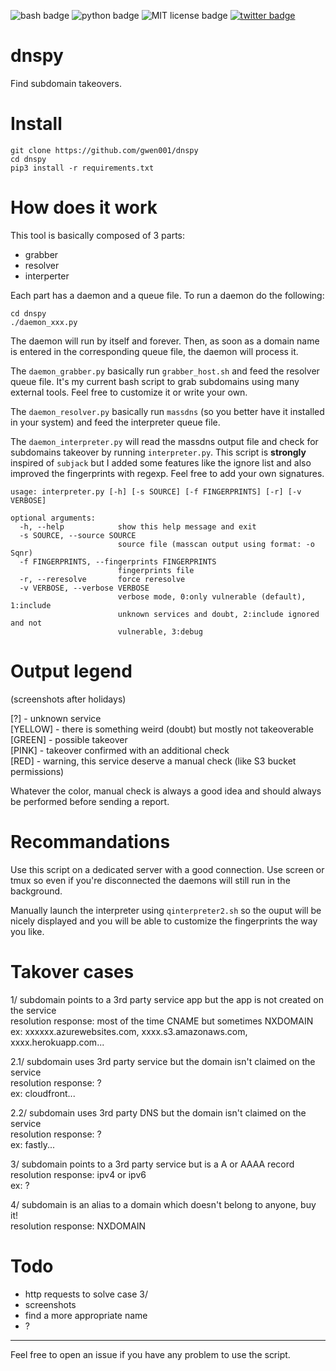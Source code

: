 <p align="left">
    <img src="https://img.shields.io/badge/-bash-gray" alt="bash badge">
    <img src="https://img.shields.io/badge/python-v3-blue" alt="python badge">
    <img src="https://img.shields.io/badge/license-MIT-green" alt="MIT license badge">
    <a href="https://twitter.com/intent/tweet?text=https%3a%2f%2fgithub.com%2fgwen001%2fdnspy%2f" target="_blank"><img src="https://img.shields.io/twitter/url?style=social&url=https%3A%2F%2Fgithub.com%2Fgwen001%2Fdnspy" alt="twitter badge"></a>
</p>

# dnspy

Find subdomain takeovers.

# Install

```
git clone https://github.com/gwen001/dnspy
cd dnspy
pip3 install -r requirements.txt
```

# How does it work

This tool is basically composed of 3 parts:

- grabber
- resolver
- interperter

Each part has a daemon and a queue file. To run a daemon do the following:

```
cd dnspy
./daemon_xxx.py
```

The daemon will run by itself and forever.
Then, as soon as a domain name is entered in the corresponding queue file, the daemon will process it.

The ```daemon_grabber.py``` basically run ```grabber_host.sh``` and feed the resolver queue file.
It's my current bash script to grab subdomains using many external tools.
Feel free to customize it or write your own.  

The ```daemon_resolver.py``` basically run ```massdns``` (so you better have it installed in your system) and feed the interpreter queue file.  

The ```daemon_interpreter.py``` will read the massdns output file and check for subdomains takeover by running ```interpreter.py```.
This script is **strongly** inspired of ```subjack``` but I added some features like the ignore list and also improved the fingerprints with regexp.
Feel free to add your own signatures.  

```
usage: interpreter.py [-h] [-s SOURCE] [-f FINGERPRINTS] [-r] [-v VERBOSE]

optional arguments:
  -h, --help            show this help message and exit
  -s SOURCE, --source SOURCE
                        source file (masscan output using format: -o Sqnr)
  -f FINGERPRINTS, --fingerprints FINGERPRINTS
                        fingerprints file
  -r, --reresolve       force reresolve
  -v VERBOSE, --verbose VERBOSE
                        verbose mode, 0:only vulnerable (default), 1:include
                        unknown services and doubt, 2:include ignored and not
                        vulnerable, 3:debug
```

# Output legend

(screenshots after holidays)  

[?] - unknown service  
[YELLOW] - there is something weird (doubt) but mostly not takeoverable  
[GREEN] - possible takeover  
[PINK] - takeover confirmed with an additional check  
[RED] - warning, this service deserve a manual check (like S3 bucket permissions)  

Whatever the color, manual check is always a good idea and should always be performed before sending a report.  

# Recommandations

Use this script on a dedicated server with a good connection.
Use screen or tmux so even if you're disconnected the daemons will still run in the background.

Manually launch the interpreter using ```qinterpreter2.sh``` so the ouput will be nicely displayed and you will be able to customize the fingerprints the way you like.

# Takover cases

1/ subdomain points to a 3rd party service app but the app is not created on the service  
resolution response: most of the time CNAME but sometimes NXDOMAIN  
ex: xxxxxx.azurewebsites.com, xxxx.s3.amazonaws.com, xxxx.herokuapp.com...  

2.1/ subdomain uses 3rd party service but the domain isn't claimed on the service  
resolution response: ?  
ex: cloudfront...

2.2/ subdomain uses 3rd party DNS but the domain isn't claimed on the service  
resolution response: ?  
ex: fastly...  

3/ subdomain points to a 3rd party service but is a A or AAAA record  
resolution response: ipv4 or ipv6  
ex: ?  

4/ subdomain is an alias to a domain which doesn't belong to anyone, buy it!  
resolution response: NXDOMAIN  

# Todo

- http requests to solve case 3/
- screenshots
- find a more appropriate name
- ?


---

Feel free to open an issue if you have any problem to use the script.  

